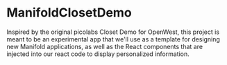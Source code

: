 # ManifoldClosetDemo

Inspired by the original picolabs Closet Demo for OpenWest, this project is meant to be an experimental app that we'll use as a template for designing new Manifold applications, as well as the React components that are injected into our react code to display personalized information.

